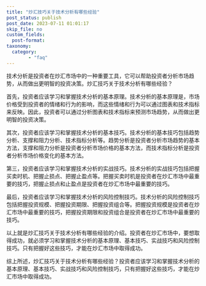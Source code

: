 ```yaml
---
title: "炒汇技巧关于技术分析有哪些经验"
post_status: publish
post_date: 2023-07-11 01:01:17
skip_file: no
custom_fields: 
  post-format: 
taxonomy:
  category:
        - "faq"
---
```


技术分析是投资者在炒汇市场中的一种重要工具，它可以帮助投资者分析市场趋势，从而做出更明智的投资决策。炒汇技巧关于技术分析有哪些经验？

首先，投资者应该学习和掌握技术分析的基本原理。技术分析的基本原理是，市场价格受到投资者的情绪和行为的影响，而这些情绪和行为可以通过图表和技术指标来反映。因此，投资者可以通过分析图表和技术指标来预测市场趋势，从而做出更明智的投资决策。

其次，投资者应该学习和掌握技术分析的基本技巧。技术分析的基本技巧包括趋势分析、支撑和阻力分析、技术指标分析等。趋势分析是投资者分析市场趋势的基本方法，支撑和阻力分析是投资者分析市场价格的基本方法，而技术指标分析是投资者分析市场价格变化的基本方法。

第三，投资者应该学习和掌握技术分析的实战技巧。技术分析的实战技巧包括把握买卖时机、把握止损点、把握止盈点等。把握买卖时机是投资者在炒汇市场中最重要的技巧，把握止损点和止盈点是投资者在炒汇市场中最重要的技巧。

最后，投资者应该学习和掌握技术分析的风险控制技巧。技术分析的风险控制技巧包括把握投资规模、把握投资期限、把握投资组合等。把握投资规模是投资者在炒汇市场中最重要的技巧，把握投资期限和投资组合是投资者在炒汇市场中最重要的技巧。

以上就是炒汇技巧关于技术分析有哪些经验的介绍。投资者在炒汇市场中，要想取得成功，就必须学习和掌握技术分析的基本原理、基本技巧、实战技巧和风险控制技巧。只有把握好这些技巧，才能在炒汇市场中取得成功。

综上所述，炒汇技巧关于技术分析有哪些经验？投资者应该学习和掌握技术分析的基本原理、基本技巧、实战技巧和风险控制技巧，只有把握好这些技巧，才能在炒汇市场中取得成功。
